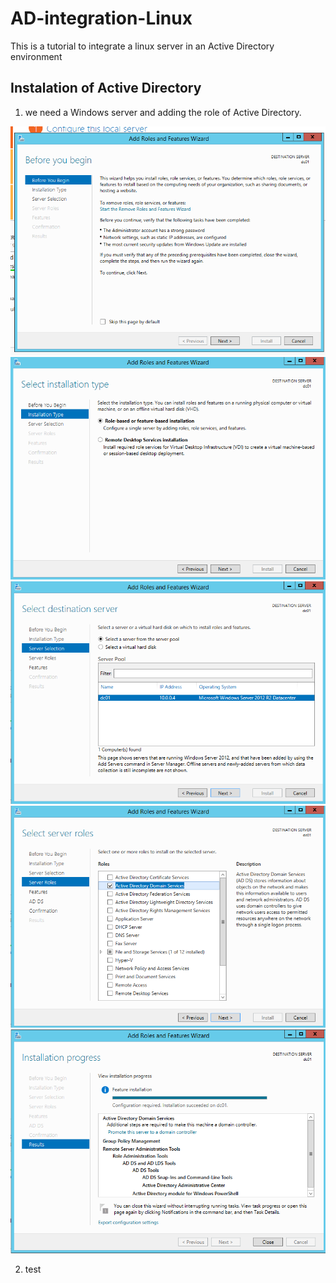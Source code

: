 # AD-integration-Linux
This is a tutorial to integrate a linux server in an Active Directory environment

## Instalation of Active Directory
1. we need a Windows server and adding the role of Active Directory.

![AD server installation](https://github.com/jean0828/AD-integration-Linux/blob/main/ADtutorial/ADserver1.jpg)
![AD server installation part 2](https://github.com/jean0828/AD-integration-Linux/blob/main/ADtutorial/ADserver2.png)
![AD server installation part 3](https://github.com/jean0828/AD-integration-Linux/blob/main/ADtutorial/ADserver3.png)
![AD server installation part 4](https://github.com/jean0828/AD-integration-Linux/blob/main/ADtutorial/ADserver4.png)
![AD server installation part 5](https://github.com/jean0828/AD-integration-Linux/blob/main/ADtutorial/ADserver5.png)

2. test
